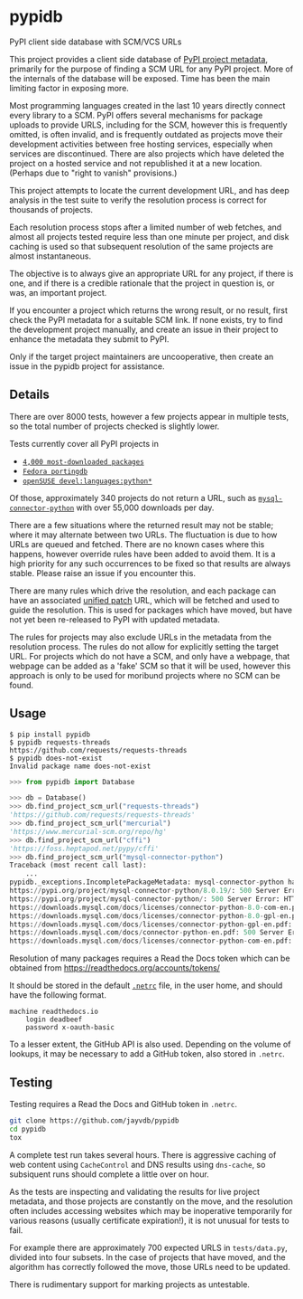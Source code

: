 # pypidb
PyPI client side database with SCM/VCS URLs

This project provides a client side database of [PyPI project metadata](https://pypi.org/),
primarily for the purpose of finding a SCM URL for any PyPI project.
More of the internals of the database will be exposed.  Time has been the
main limiting factor in exposing more.

Most programming languages created in the last 10 years directly connect
every library to a SCM.  PyPI offers several mechanisms for package uploads
to provide URLS, including for the SCM, however this is frequently omitted,
is often invalid, and is frequently outdated as projects move their development
activities between free hosting services, especially when services are
discontinued.  There are also projects which have deleted the project
on a hosted service and not republished it at a new location.
(Perhaps due to "right to vanish" provisions.)

This project attempts to locate the current development URL, and has
deep analysis in the test suite to verify the resolution process is
correct for thousands of projects.

Each resolution process stops after a limited number of web fetches,
and almost all projects tested require less than one minute per project,
and disk caching is used so that subsequent resolution of the same projects
are almost instantaneous.

The objective is to always give an appropriate URL for any project,
if there is one, and if there is a credible rationale that the project
in question is, or was, an important project.

If you encounter a project which returns the wrong result, or no result,
first check the PyPI metadata for a suitable SCM link.  If none exists,
try to find the development project manually, and create an issue in
their project to enhance the metadata they submit to PyPI.

Only if the target project maintainers are uncooperative, then create
an issue in the pypidb project for assistance.

## Details

There are over 8000 tests, however a few projects appear in multiple tests,
so the total number of projects checked is slightly lower.

Tests currently cover all PyPI projects in
* [`4,000 most-downloaded packages`](https://github.com/hugovk/top-pypi-packages)
* [`Fedora portingdb`](https://github.com/fedora-python/portingdb)
* [`openSUSE devel:languages:python*`](https://build.opensuse.org/project)

Of those, approximately 340 projects do not return a URL, such as
[`mysql-connector-python`](https://pypistats.org/packages/mysql-connector-python)
with over 55,000 downloads per day.

There are a few situations where the returned result may not be stable; where it
may alternate between two URLs.  The fluctuation is due to how URLs are
queued and fetched.  There are no known cases where this happens, however
override rules have been added to avoid them.
It is a high priority for any such occurrences to be fixed so that results are
always stable.   Please raise an issue if you encounter this.

There are many rules which drive the resolution, and each package can have
an associated [unified patch](https://pypi.org/project/unidiff/) URL,
which will be fetched and used to guide the resolution.
This is used for packages which have moved, but have not yet been re-released
to PyPI with updated metadata.

The rules for projects may also exclude URLs in the metadata from the resolution
process.
The rules do not allow for explicitly setting the target URL.
For projects which do not have a SCM, and only have a webpage, that webpage
can be added as a 'fake' SCM so that it will be used, however this approach
is only to be used for moribund projects where no SCM can be found.

## Usage

```
$ pip install pypidb
$ pypidb requests-threads
https://github.com/requests/requests-threads
$ pypidb does-not-exist
Invalid package name does-not-exist
```

```py
>>> from pypidb import Database

>>> db = Database()
>>> db.find_project_scm_url("requests-threads")
'https://github.com/requests/requests-threads'
>>> db.find_project_scm_url("mercurial")
'https://www.mercurial-scm.org/repo/hg'
>>> db.find_project_scm_url("cffi")
'https://foss.heptapod.net/pypy/cffi'
>>> db.find_project_scm_url("mysql-connector-python")
Traceback (most recent call last):
    ...
pypidb._exceptions.IncompletePackageMetadata: mysql-connector-python has no email in PyPI metadata
https://pypi.org/project/mysql-connector-python/8.0.19/: 500 Server Error: HTTPS Everywhere for url: https://pypi.org/project/mysql-connector-python/8.0.19/
https://pypi.org/project/mysql-connector-python/: 500 Server Error: HTTPS Everywhere for url: https://pypi.org/project/mysql-connector-python/
https://downloads.mysql.com/docs/licenses/connector-python-8.0-com-en.pdf: 500 Server Error: HTTPS Everywhere for url: https://downloads.mysql.com/docs/licenses/connector-python-8.0-com-en.pdf
https://downloads.mysql.com/docs/licenses/connector-python-8.0-gpl-en.pdf: 500 Server Error: HTTPS Everywhere for url: https://downloads.mysql.com/docs/licenses/connector-python-8.0-gpl-en.pdf
https://downloads.mysql.com/docs/licenses/connector-python-gpl-en.pdf: 500 Server Error: HTTPS Everywhere for url: https://downloads.mysql.com/docs/licenses/connector-python-gpl-en.pdf
https://downloads.mysql.com/docs/connector-python-en.pdf: 500 Server Error: HTTPS Everywhere for url: https://downloads.mysql.com/docs/connector-python-en.pdf
https://downloads.mysql.com/docs/licenses/connector-python-com-en.pdf: 500 Server Error: HTTPS Everywhere for url: https://downloads.mysql.com/docs/licenses/connector-python-com-en.pdf
```

Resolution of many packages requires a Read the Docs token
which can be obtained from https://readthedocs.org/accounts/tokens/

It should be stored in the default [`.netrc`](https://docs.python.org/3/library/netrc.html)
file, in the user home, and should have the following format.

```
machine readthedocs.io
    login deadbeef
    password x-oauth-basic
```

To a lesser extent, the GitHub API is also used.  Depending on the volume of lookups,
it may be necessary to add a GitHub token, also stored in `.netrc`.

## Testing

Testing requires a Read the Docs and GitHub token in `.netrc`.

```sh
git clone https://github.com/jayvdb/pypidb
cd pypidb
tox
```
A complete test run takes several hours.  There is aggressive caching
of web content using `CacheControl` and DNS results using `dns-cache`,
so subsiquent runs should complete a little over on hour.

As the tests are inspecting and validating the results for live project
metadata, and those projects are constantly on the move, and the resolution
often includes accessing websites which may be inoperative temporarily for
various reasons (usually certificate expiration!), it is not unusual for
tests to fail.

For example there are approximately 700 expected URLS in `tests/data.py`,
divided into four subsets.  In the case of projects that have moved, and
the algorithm has correctly followed the move, those URLs need to be
updated.

There is rudimentary support for marking projects as untestable.
